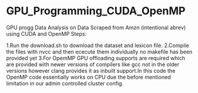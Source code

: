 # GPU_Programming_CUDA_OpenMP
GPU progg Data Analysis on Data Scraped from Amzn (intentional abrev) using CUDA and OpenMP 
Steps:

1.Run the download.sh to download the dataset and lexicon file.
2.Compile the files with nvcc and then ececute them individually no makefile has been provided yet
3.For OpemMP GPU offloading supports are required which are provided with newer versions of compilers like gcc not in the older versions however clang provides it as inbuilt support.In this code the OpenMP code essentially works on CPU due the before mentioned limitation in our admin controlled cluster config.
